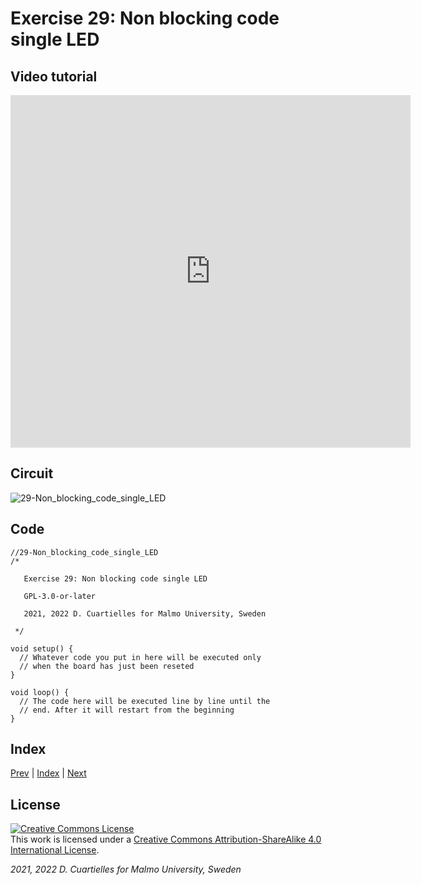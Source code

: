 # Exercise 29: Non blocking code single LED

## Video tutorial

<iframe src="https://player.vimeo.com/video/528560097?h=fab684b5fd" width="640" height="564" frameborder="0" allow="autoplay; fullscreen" allowfullscreen></iframe>

## Circuit

![29-Non_blocking_code_single_LED]()

## Code

```c_cpp
//29-Non_blocking_code_single_LED
/*

   Exercise 29: Non blocking code single LED

   GPL-3.0-or-later

   2021, 2022 D. Cuartielles for Malmo University, Sweden

 */

void setup() {
  // Whatever code you put in here will be executed only 
  // when the board has just been reseted
}

void loop() {
  // The code here will be executed line by line until the 
  // end. After it will restart from the beginning
}
```

## Index

[Prev](../28-HackerNight_rubber_ducky/28-HackerNight_rubber_ducky.md) |  [Index](../course_index.md) |  [Next](../30-Non_blocking_code_LEDring_and_button/30-Non_blocking_code_LEDring_and_button.md)

## License

<a rel="license" href="http://creativecommons.org/licenses/by-sa/4.0/"><img alt="Creative Commons License" style="border-width:0" src="https://i.creativecommons.org/l/by-sa/4.0/80x15.png" /></a><br />This work is licensed under a <a rel="license" href="http://creativecommons.org/licenses/by-sa/4.0/">Creative Commons Attribution-ShareAlike 4.0 International License</a>.

*2021, 2022 D. Cuartielles for Malmo University, Sweden*
